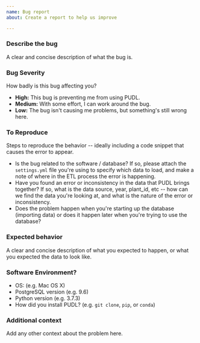 ```yaml
---
name: Bug report
about: Create a report to help us improve

---
```


### Describe the bug
A clear and concise description of what the bug is.

### Bug Severity
How badly is this bug affecting you?
 - **High:** This bug is preventing me from using PUDL.
 - **Medium:** With some effort, I can work around the bug.
 - **Low:** The bug isn't causing me problems, but something's still wrong here.

### To Reproduce
Steps to reproduce the behavior -- ideally including a code snippet that causes the error to appear.
 - Is the bug related to the software / database? If so, please attach the `settings.yml` file you're using to specify which data to load, and make a note of where in the ETL process the error is happening.
 - Have you found an error or inconsistency in the data that PUDL brings together? If so, what is the data source, year, plant_id, etc -- how can we find the data you're looking at, and what is the nature of the error or inconsistency.
 - Does the problem happen when you're starting up the database (importing data) or does it happen later when you're trying to use the database?

### Expected behavior
A clear and concise description of what you expected to happen, or what you expected the data to look like.

### Software Environment?
 - OS: (e.g. Mac OS X)
 - PostgreSQL version (e.g. 9.6)
 - Python version (e.g. 3.7.3)
 - How did you install PUDL? (e.g. `git clone`, `pip`, or `conda`)

### Additional context
Add any other context about the problem here.
